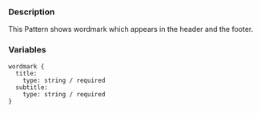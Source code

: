 ### Description
This Pattern shows wordmark which appears in the header and the footer.

### Variables
~~~
wordmark {
  title:
    type: string / required
  subtitle:
    type: string / required
}
~~~
